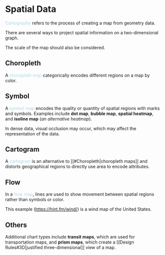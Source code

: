 # Spatial Data
<span style = "color:lightblue">Cartography</span> refers to the process of creating a map from geometry data.

There are several ways to project spatial information on a two-dimensional graph.

The scale of the map should also be considered.

## Choropleth
A <span style = "color:lightblue">choropleth map</span> categorically encodes different regions on a map by color.

## Symbol
A <span style = "color:lightblue">symbol map</span> encodes the quality or quantity of spatial regions with marks and symbols. Examples include **dot map**, **bubble map**, **spatial heatmap**, and **isoline map** (*an alternative heatmap*).


In dense data, visual occlusion may occur, which may affect the representation of the data.

## Cartogram
A <span style = "color:lightblue">cartogram</span> is an alternative to [[#Choropleth|choropleth maps]] and distorts geographical regions to directly use area to encode attributes.

## Flow
In a <span style = "color:lightblue">flow map</span>, lines are used to show movement between spatial regions rather than symbols or color.

This example (https://hint.fm/wind/) is a wind map of the United States.

## Others
Additional chart types include **transit maps**, which are used for transportation maps, and **prism maps**, which create a [[Design Rules#3D|justified three-dimensional]] view of a map.
